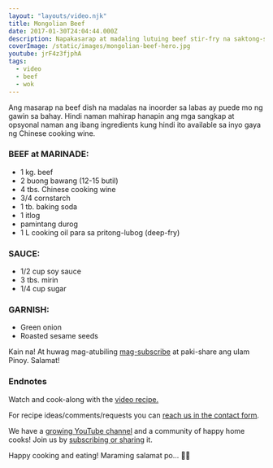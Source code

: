 ```yaml
---
layout: "layouts/video.njk"
title: Mongolian Beef
date: 2017-01-30T24:04:44.000Z
description: Napakasarap at madaling lutuing beef stir-fry na saktong-sakto ulam.
coverImage: /static/images/mongolian-beef-hero.jpg
youtube: jrF4z3fjphA
tags:
  - video
  - beef
  - wok
---
```


Ang masarap na beef dish na madalas na inoorder sa labas ay puede mo ng gawin sa bahay. Hindi naman mahirap hanapin ang mga sangkap at opsyonal naman ang ibang ingredients kung hindi ito available sa inyo gaya ng Chinese cooking wine.


### BEEF at MARINADE:

* 1 kg. beef
* 2 buong bawang (12-15 butil)
* 4 tbs. Chinese cooking wine
* 3/4 cornstarch
* 1 tb. baking soda
* 1 itlog
* pamintang durog
* 1 L cooking oil para sa pritong-lubog (deep-fry)


### SAUCE:

* 1/2 cup soy sauce
* 3 tbs. mirin
* 1/4 cup sugar


### GARNISH:

* Green onion
* Roasted sesame seeds


Kain na! At huwag mag-atubiling [mag-subscribe](https://www.youtube.com/user/ulampinoy) at paki-share ang ulam Pinoy. Salamat!


### Endnotes
Watch and cook-along with the [video recipe.](https://youtu.be/jrF4z3fjphA)

For recipe ideas/comments/requests you can [reach us in the contact form](/about/#contact-us).

We have a [growing YouTube channel](https://www.youtube.com/user/ulampinoy) and a community of happy home cooks! Join us by [subscribing or sharing](https://www.youtube.com/user/ulampinoy) it.

Happy cooking and eating! Maraming salamat po... 🙏🏼
